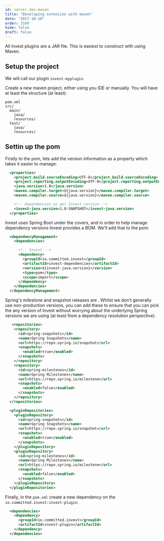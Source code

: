 ```yaml
---
id: server.dev-maven
title: "Developing extension with maven"
date: "2017-10-20"
order: 3500
hide: false
draft: false
---
```


All Invest plugins are a JAR file. This is easiest to construct with using Maven.

## Setup the project

We will call our plugin `invest-myplugin`.

Create a new maven project, either using you IDE or manually. You will have at least the structure (at least):

``` 
pom.xml
src/
  main/
    java/
    resources/
  test/
    java/
    resources/
```

## Settin up the pom

Firstly to the pom, lets add the version information as a property which takes it easier to manage:

```xml
  <properties>
    <project.build.sourceEncoding>UTF-8</project.build.sourceEncoding>
    <project.reporting.outputEncoding>UTF-8</project.reporting.outputEncoding>
    <java.version>1.8</java.version>
    <maven.compiler.target>${java.version}</maven.compiler.target>
    <maven.compiler.source>${java.version}</maven.compiler.source>

    <!-- Dependencies as per Invest version -->
    <invest-java.version>1.0-SNAPSHOT</invest-java.version>
  </properties>
```

Invest uses Spring Boot under the covers, and in order to help manage dependency versions Invest provides a BOM. We'll add that to the pom:

```xml
  <dependencyManagement>
    <dependencies>

      <!-- Invest -->
      <dependency>
        <groupId>io.committed.invest</groupId>
        <artifactId>invest-dependencies</artifactId>
        <version>${invest-java.version}</version>
        <type>pom</type>
        <scope>import</scope>
      </dependency>
    </dependencies>
  </dependencyManagement>
```

Spring's milestone and snapshot releases are . Whilst we don't generally use non-production versions, you can add these to ensure that you can pick the any version of Invest without worrying about the underlying Spring versions we are using (at least from a dependency resolution perspective).

```xml
   <repositories>
    <repository>
      <id>spring-snapshots</id>
      <name>Spring Snapshots</name>
      <url>https://repo.spring.io/snapshot</url>
      <snapshots>
        <enabled>true</enabled>
      </snapshots>
    </repository>
    <repository>
      <id>spring-milestones</id>
      <name>Spring Milestones</name>
      <url>https://repo.spring.io/milestone</url>
      <snapshots>
        <enabled>false</enabled>
      </snapshots>
    </repository>
  </repositories>

  <pluginRepositories>
    <pluginRepository>
      <id>spring-snapshots</id>
      <name>Spring Snapshots</name>
      <url>https://repo.spring.io/snapshot</url>
      <snapshots>
        <enabled>true</enabled>
      </snapshots>
    </pluginRepository>
    <pluginRepository>
      <id>spring-milestones</id>
      <name>Spring Milestones</name>
      <url>https://repo.spring.io/milestone</url>
      <snapshots>
        <enabled>false</enabled>
      </snapshots>
    </pluginRepository>
  </pluginRepositories>
```

Finally, in the `pom.xml` create a new dependency on the `io.committed.invest:invest-plugin`:

```xml
  <dependencies>
    <dependency>
      <groupId>io.committed.invest</groupId>
      <artifactId>invest-plugin</artifactId>
    </dependency>
  </dependencies>
```